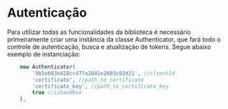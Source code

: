 # Autenticação
Para utilizar todas as funcionalidades da biblioteca é necessário primeiramente criar uma instância da classe Authenticator, que fará todo o controle de autenticação, busca e atualização de tokens. Segue abaixo exemplo de instanciação:

```php
    new Authenticator(
        '9b5e603e428cc477a2841e2683c92d21', //clientId
        'certificate', //path_to_certificate
        'certificate_key', //path_to_certificate_key
        true //isSandbox
    ),
```
